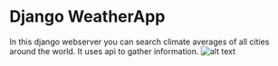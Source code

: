 # Django WeatherApp
In this django webserver you can search climate averages of all cities around the world. It uses api to gather information.
![alt text](https://raw.githubusercontent.com/sedaliSedalian/-django_weatherapp/master/image/test.png)

